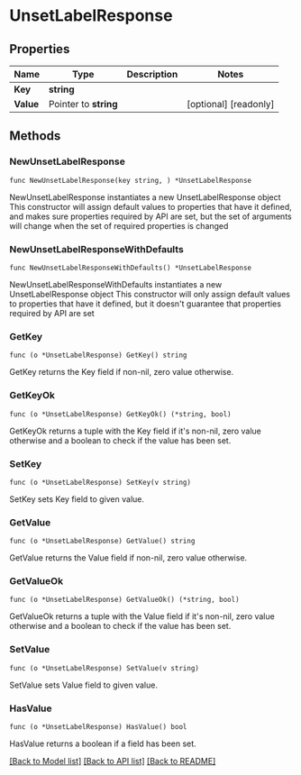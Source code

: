 # UnsetLabelResponse

## Properties

Name | Type | Description | Notes
------------ | ------------- | ------------- | -------------
**Key** | **string** |  | 
**Value** | Pointer to **string** |  | [optional] [readonly] 

## Methods

### NewUnsetLabelResponse

`func NewUnsetLabelResponse(key string, ) *UnsetLabelResponse`

NewUnsetLabelResponse instantiates a new UnsetLabelResponse object
This constructor will assign default values to properties that have it defined,
and makes sure properties required by API are set, but the set of arguments
will change when the set of required properties is changed

### NewUnsetLabelResponseWithDefaults

`func NewUnsetLabelResponseWithDefaults() *UnsetLabelResponse`

NewUnsetLabelResponseWithDefaults instantiates a new UnsetLabelResponse object
This constructor will only assign default values to properties that have it defined,
but it doesn't guarantee that properties required by API are set

### GetKey

`func (o *UnsetLabelResponse) GetKey() string`

GetKey returns the Key field if non-nil, zero value otherwise.

### GetKeyOk

`func (o *UnsetLabelResponse) GetKeyOk() (*string, bool)`

GetKeyOk returns a tuple with the Key field if it's non-nil, zero value otherwise
and a boolean to check if the value has been set.

### SetKey

`func (o *UnsetLabelResponse) SetKey(v string)`

SetKey sets Key field to given value.


### GetValue

`func (o *UnsetLabelResponse) GetValue() string`

GetValue returns the Value field if non-nil, zero value otherwise.

### GetValueOk

`func (o *UnsetLabelResponse) GetValueOk() (*string, bool)`

GetValueOk returns a tuple with the Value field if it's non-nil, zero value otherwise
and a boolean to check if the value has been set.

### SetValue

`func (o *UnsetLabelResponse) SetValue(v string)`

SetValue sets Value field to given value.

### HasValue

`func (o *UnsetLabelResponse) HasValue() bool`

HasValue returns a boolean if a field has been set.


[[Back to Model list]](../README.md#documentation-for-models) [[Back to API list]](../README.md#documentation-for-api-endpoints) [[Back to README]](../README.md)


